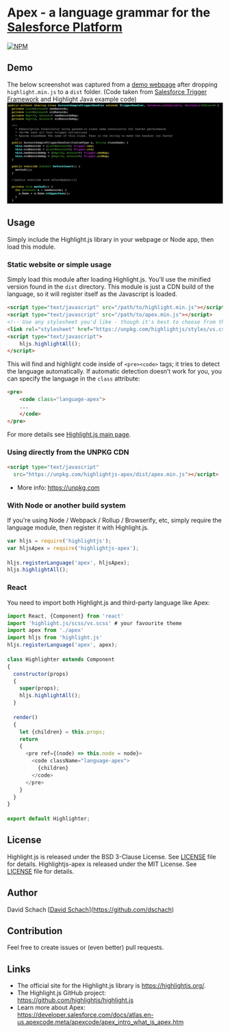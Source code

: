 # Apex - a language grammar for the [Salesforce Platform](https://developer.salesforce.com)

[![NPM](https://nodei.co/npm/highlightjs-apex.png)](https://npmjs.org/package/highlightjs-apex)

## Demo

The below screenshot was captured from a [demo webpage](demo/testcode.html) after dropping `highlight.min.js` to a `dist` folder.
(Code taken from [Salesforce Trigger Framework](https://github.com/dschach/salesforce-trigger-framework) and Highlight Java example code)
![Demo](demo/ApexHighlighting.png)

## Usage

Simply include the Highlight.js library in your webpage or Node app, then load this module.

### Static website or simple usage

Simply load this module after loading Highlight.js. You'll use the minified version found in the `dist` directory. This module is just a CDN build of the language, so it will register itself as the Javascript is loaded.

```html
<script type="text/javascript" src="/path/to/highlight.min.js"></script>
<script type="text/javascript" src="/path/to/apex.min.js"></script>
<!-- Use any stylesheet you'd like - though it's best to choose from those in highlightjs core repo -->
<link rel="stylesheet" href="https://unpkg.com/highlightjs/styles/vs.css" />
<script type="text/javascript">
	hljs.highlightAll();
</script>
```

This will find and highlight code inside of `<pre><code>` tags; it tries to detect the language automatically. If automatic detection doesn’t work for you, you can specify the language in the `class` attribute:

```html
<pre>
    <code class="language-apex">
    ...
    </code>
</pre>
```

For more details see [Highlight.js main page](https://github.com/highlightjs/highlight.js#highlightjs).

### Using directly from the UNPKG CDN

```html
<script type="text/javascript"
  src="https://unpkg.com/highlightjs-apex/dist/apex.min.js"></script>
```

- More info: <https://unpkg.com>

### With Node or another build system

If you're using Node / Webpack / Rollup / Browserify, etc, simply require the language module, then register it with Highlight.js.

```javascript
var hljs = require('highlightjs');
var hljsApex = require('highlightjs-apex');

hljs.registerLanguage('apex', hljsApex);
hljs.highlightAll();
```


### React

You need to import both Highlight.js and third-party language like Apex:

```js
import React, {Component} from 'react'
import 'highlight.js/scss/vs.scss' # your favourite theme
import apex from './apex'
import hljs from 'highlight.js'
hljs.registerLanguage('apex', apex);

class Highlighter extends Component
{
  constructor(props)
  {
    super(props);
    hljs.highlightAll();
  }

  render()
  {
    let {children} = this.props;
    return
    {
      <pre ref={(node) => this.node = node}>
        <code className="language-apex">
          {children}
        </code>
      </pre>
    }
  }
}

export default Highlighter;
```

## License

Highlight.js is released under the BSD 3-Clause License. See [LICENSE](https://github.com/highlightjs/highlight.js/blob/main/LICENSE) file for details.
Highlightjs-apex is released under the MIT License. See [LICENSE](/LICENSE.md) file for details.

## Author

David Schach [[David Schach](https://github.com/dschach)](https://github.com/dschach)

## Contribution

Feel free to create issues or (even better) pull requests.

## Links

- The official site for the Highlight.js library is <https://highlightjs.org/>.
- The Highlight.js GitHub project: <https://github.com/highlightjs/highlight.js>
- Learn more about Apex: <https://developer.salesforce.com/docs/atlas.en-us.apexcode.meta/apexcode/apex_intro_what_is_apex.htm>
